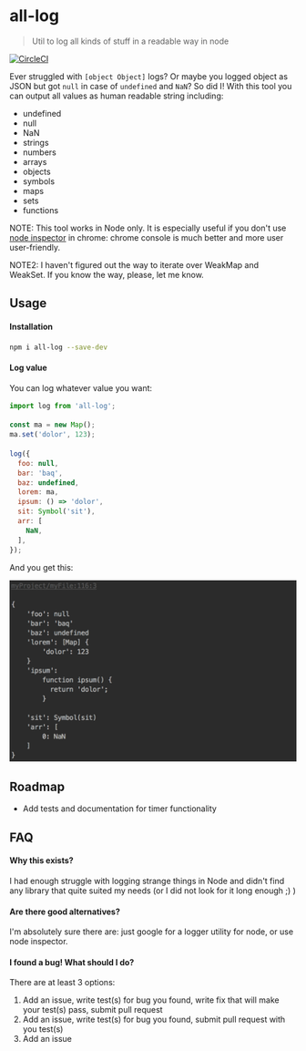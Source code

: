 # all-log
> Util to log all kinds of stuff in a readable way in node

[![CircleCI](https://circleci.com/gh/Lukasz-pluszczewski/all-log.svg?style=svg)](https://circleci.com/gh/Lukasz-pluszczewski/all-log)

Ever struggled with `[object Object]` logs? Or maybe you logged object as JSON but got `null` in case of `undefined` and `NaN`? So did I! With this tool you can output all values as human readable string including:
- undefined
- null
- NaN
- strings
- numbers
- arrays
- objects
- symbols
- maps
- sets
- functions

NOTE: This tool works in Node only. It is especially useful if you don't use [node inspector](https://nodejs.org/en/docs/inspector/) in chrome: chrome console is much better and more user user-friendly.

NOTE2: I haven't figured out the way to iterate over WeakMap and WeakSet. If you know the way, please, let me know.

## Usage

#### Installation
```bash
npm i all-log --save-dev
```

#### Log value
You can log whatever value you want:
```javascript
import log from 'all-log';

const ma = new Map();
ma.set('dolor', 123);

log({
  foo: null,
  bar: 'baq',
  baz: undefined,
  lorem: ma,
  ipsum: () => 'dolor',
  sit: Symbol('sit'),
  arr: [
    NaN,
  ],
});
```
And you get this:

![docs/images/screenshot.png](docs/images/screenshot.png)

## Roadmap
- Add tests and documentation for timer functionality

## FAQ
#### Why this exists?
I had enough struggle with logging strange things in Node and didn't find any library that quite suited my needs (or I did not look for it long enough ;) )

#### Are there good alternatives?
I'm absolutely sure there are: just google for a logger utility for node, or use node inspector.

#### I found a bug! What should I do?
There are at least 3 options:
1. Add an issue, write test(s) for bug you found, write fix that will make your test(s) pass, submit pull request
2. Add an issue, write test(s) for bug you found, submit pull request with you test(s)
3. Add an issue
